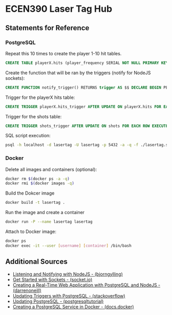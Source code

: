 # ECEN390 Laser Tag Hub

## Statements for Reference
### PostgreSQL


Repeat this 10 times to create the player 1-10 hit tables.
```sql
CREATE TABLE playerX.hits (player_frequency SERIAL NOT NULL PRIMARY KEY, hits integer);
```

Create the function that will be ran by the triggers (notify for NodeJS sockets):
```sql
CREATE FUNCTION notify_trigger() RETURNS trigger AS $$ DECLARE BEGIN PERFORM pg_notify('watchers', row_to_json(NEW)::text); RETURN new; END; $$ LANGUAGE plpgsql;
```

Trigger for the playerX hits table:
```sql
CREATE TRIGGER playerX.hits_trigger AFTER UPDATE ON playerX.hits FOR EACH ROW EXECUTE PROCEDURE notify_trigger();
```

Trigger for the shots table:
```sql
CREATE TRIGGER shots_trigger AFTER UPDATE ON shots FOR EACH ROW EXECUTE PROCEDURE notify_trigger();
```

SQL script execution:
```bash
psql -h localhost -d lasertag -U lasertag -p 5432 -a -q -f ./lasertag.sql
```

### Docker
Delete all images and containers (optional):
```bash
docker rm $(docker ps -a -q)
docker rmi $(docker images -q)
```

Build the Dokcer image
```bash
docker build -t lasertag .
```

Run the image and create a container
```bash
docker run -P --name lasertag lasertag
```

Attach to Docker image:
```bash
docker ps
docker exec -it --user [username] [container] /bin/bash
```

## Additional Sources
- [Listening and Notifying with NodeJS - (bjorngylling)](http://bjorngylling.com/2011-04-13/postgres-listen-notify-with-node-js.html)
- [Get Started with Sockets - (socket.io)](https://socket.io/get-started/chat/)
- [Creating a Real-Time Web Application with PostgreSQL and NodeJS - (darrenoneill)](http://darrenoneill.co.uk/post/real-time-web-apps-postgresql-and-node/)
- [Updating Triggers with PostgreSQL - (stackoverflow)](http://stackoverflow.com/questions/25271883/postgresql-update-trigger)
- [Updating PostgreSQL - (postgresqltutorial)](http://www.postgresqltutorial.com/postgresql-update/)
- [Creating a PostgreSQL Service in Docker - (docs.docker)](https://docs.docker.com/engine/examples/postgresql_service/)